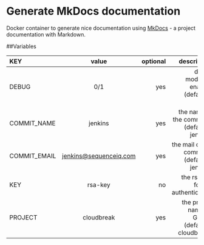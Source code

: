 Generate MkDocs documentation
=============

Docker container to generate nice documentation using [MkDocs](http://www.mkdocs.org/) - a project documentation with Markdown.

##Variables

| KEY  | value  | optional | description |
| :------------ |:---------------:| -----:| -----:|
| DEBUG      | 0/1 | yes | debug mode/log enabled (default is not) |
| COMMIT_NAME      | jenkins        | yes | the name of the committer (default is jenkins) |
| COMMIT_EMAIL | jenkins@sequenceiq.com        |    yes | the mail of the committer (default is jenkins) |
| KEY | rsa-key        |    no | the rsa key for the authentication |
| PROJECT | cloudbreak        |    yes | the project name on GitHub (default is cloudbreak)|
